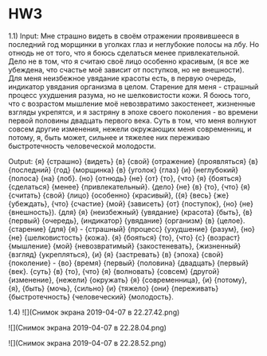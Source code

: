 # HW3

1.1)
Input:
Мне страшно видеть в своём отражении проявившееся в последний год морщинки в уголках глаз и неглубокие полосы на лбу. Но отнюдь не от того, что я боюсь сделаться менее привлекательной. Дело не в том, что я считаю своё лицо особенно красивым, (я все же убеждена, что счастье моё зависит от поступков, но не внешности). Для меня неизбежное увядание красоты есть, в первую очередь, индикатор увядания организма в целом. Старение для меня - страшный процесс ухудшения разума, но не шелковистости кожи. Я боюсь того, что с возрастом мышление моё невозвратимо закостенеет, жизненные взгляды укрепятся, и я застряну в эпохе своего поколения - во времени первой половины двадцать первого века. Суть в том, что меня волнуют совсем другие изменения, нежели окружающих меня современниц, и потому, я, быть может, сильнее и тяжелее них переживаю быстротечность человеческой молодости.

Output:
{я} {страшно} {видеть} {в} {свой} {отражение} {проявляться} {в} {последний} {год} {морщинка} {в} {уголок} {глаз} {и} {неглубокий} {полоса} {на} {лоб}. {но} {отнюдь} {не} {от} {то}, {что} {я} {бояться} {сделаться} {менее} {привлекательный}. {дело} {не} {в} {то}, {что} {я} {считать} {свой} {лицо} {особенно} {красивый}, ({я} {весь} {же} {убеждать}, {что} {счастие} {мой} {зависеть} {от} {поступок}, {но} {не} {внешность}). {для} {я} {неизбежный} {увядание} {красота} {быть}, {в} {первый} {очередь}, {индикатор} {увядание} {организм} {в} {целое}. {старение} {для} {я} - {страшный} {процесс} {ухудшение} {разум}, {но} {не} {шелковистость} {кожа}. {я} {бояться} {то}, {что} {с} {возраст} {мышление} {мой} {невозвратимый} {закостеневать}, {жизненный} {взгляд} {укрепляться}, {и} {я} {застревать} {в} {эпоха} {свой} {поколение} - {во} {время} {первый} {половина} {двадцать} {первый} {век}. {суть} {в} {то}, {что} {я} {волновать} {совсем} {другой} {изменение}, {нежели} {окружать} {я} {современница}, {и} {потому}, {я}, {быть} {мочь}, {сильно} {и} {тяжело} {они} {переживать} {быстротечность} {человеческий} {молодость}.

1.4)
![](Снимок экрана 2019-04-07 в 22.27.42.png)

![](Снимок экрана 2019-04-07 в 22.28.04.png)

![](Снимок экрана 2019-04-07 в 22.28.52.png)
